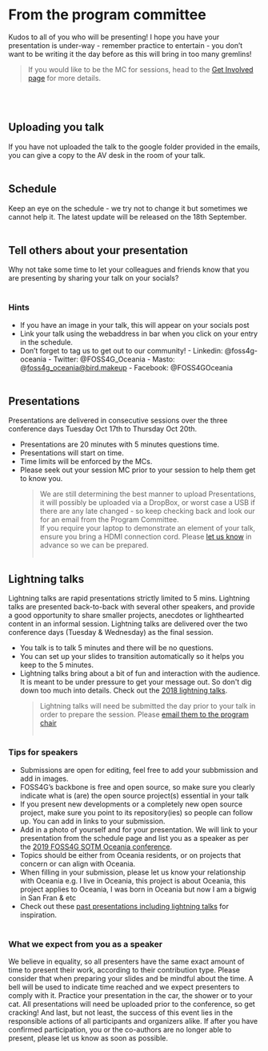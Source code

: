 <!-- page status:
- please review for spelling and syntax
-->

<!-- ### Community Review

Thank-you for helping curate our schedule! The number of votes will help us schedule where we place the talks including the room size i.e. the higher number of votes will go into the main room.

**VOTING HAS NOW CLOSED - Look out for your acceptance email by 30th July!**
<br /><br />

### What happens now?
> - The **FOSS4G SoTM Oceania 2023 Organising Committee** will now review the votes.
> - Acceptance emails will be sent out to all submissions.
> - You will need to confirm by Thursday 10th August as to whether you will be attending.

<!-- ### How to Vote
You will be asked to register your email address in order to get an email with a link to vote.

Go through each presentation there is a 1 to 3 score:
- 1 = Definitely
- 2 = Probably
- 3 = Not interested


<br />
<button target="https://talks.osgeo.org/foss4g-sotm-oceania-2023/p/voting/signup/">
    VOTE HERE till Tuesday 25th July
</button>
<br /><br />

# Present
We are pleased to open our Call for Presentations and Workshops. FOSS4G SotM Oceania brings geospatial professionals, software developers and users from around the region, for 5 days of workshops, talks and activities.
<br /><br />

> Call for presentations are now CLOSED! We are now in the Voting period.

<br />

## Call for Presentations and Lightning talks

We want you to share your fascinating stories about open source geospatial, open data, and open street map in Oceania. We welcome all levels of expertise, from highly technical to end user, and from academic, professional and community projects, on subjects related to Free and Open Source GIS, Open Street Map, and publication and use of open data. Remember, your talk will need to represent either a project about Oceania, or you yourself are representing the Oceania region. If you reside outside the region, ensure your presentation applies to Oceania's needs.
<br /><br />
- **Presentations** are limited to 20 minutes of content with 5 minutes for questions. Presentations are delivered in consecutive sessions over the three conference days Tuesday Oct 17th to Thursday Oct 20th.
<br /><br />
- **Lightning talks** are rapid presentations strictly limited to 5 mins. Lightning talks are presented back-to-back with several other speakers, and provide a good opportunity to share smaller projects, anecdotes or lighthearted content in an informal session. Lightning talks are delivered over the three conference days Tuesday Oct 17th to Thursday Oct 20th either in final session or during the unconference session on Wednesday morning.
<br /><br />
**All applications must be received by midnight 14th July (NZ Standard Time).**
Once community voting has been completed, successful applications will be notified in the first week of August. If you are successful in your application, you will still need to purchase a conference ticket and hopefully you get in before the early-bird tickets close!
<br /><br />

<br />
<button target="https://talks.osgeo.org/foss4g-sotm-oceania-2023/cfp">
    Review your presentation or lightning talk
</button>

<br /><br />

the workshop link below will need to be updated
> For more information on **Workshops** check [here](/#/workshops)
-->

<br /><br />

# From the program committee

Kudos to all of you who will be presenting! I hope you have your presentation is under-way - remember practice to entertain - you don’t want to be writing it the day before as this will bring in too many gremlins! <br />

> If you would like to be the MC for sessions, head to the [Get Involved page](https://2024.foss4g-oceania.org/#/program/get-involved) for more details.

<br /><br />

## Uploading you talk

If you have not uploaded the talk to the google folder provided in the emails, you can give a copy to the AV desk in the room of your talk.
<br /><br />

## Schedule

Keep an eye on the schedule - we try not to change it but sometimes we cannot help it.
The latest update will be released on the 18th September.
<br /><br />

## Tell others about your presentation

Why not take some time to let your colleagues and friends know that you are presenting by sharing your talk on your socials?
<br /><br />

### Hints

- If you have an image in your talk, this will appear on your socials post
- Link your talk using the webaddress in bar when you click on your entry in the schedule.
- Don’t forget to tag us to get out to our community! - Linkedin: @foss4g-oceania - Twitter: @FOSS4G_Oceania - Masto: @foss4g_oceania@bird.makeup - Facebook: @FOSS4GOceania
  <br /><br />

## Presentations

Presentations are delivered in consecutive sessions over the three conference days Tuesday Oct 17th to Thursday Oct 20th.

- Presentations are 20 minutes with 5 minutes questions time.
- Presentations will start on time.
- Time limits will be enforced by the MCs.
- Please seek out your session MC prior to your session to help them get to know you.<br />
  > We are still determining the best manner to upload Presentations, it will possibly be uploaded via a DropBox, or worst case a USB if there are any late changed - so keep checking back and look our for an email from the Program Committee. <br />
  > If you require your laptop to demonstrate an element of your talk, ensure you bring a HDMI connection cord. Please [let us know](mailto:program@foss4g-oceania.org) in advance so we can be prepared.
  > <br /><br />

## Lightning talks

Lightning talks are rapid presentations strictly limited to 5 mins. Lightning talks are presented back-to-back with several other speakers, and provide a good opportunity to share smaller projects, anecdotes or lighthearted content in an informal session. Lightning talks are delivered over the two conference days (Tuesday & Wednesday) as the final session.

- You talk is to talk 5 minutes and there will be no questions.
- You can set up your slides to transition automatically so it helps you keep to the 5 minutes.
- Lightning talks bring about a bit of fun and interaction with the audience. It is meant to be under pressure to get your message out. So don't dig down too much into details. Check out the [2018 lightning talks](https://www.youtube.com/watch?v=WPJC0VDceMk).<br />
  > Lightning talks will need be submitted the day prior to your talk in order to prepare the session. Please [email them to the program chair](mailto:program@foss4g-oceania.org)
  > <br /><br />

### Tips for speakers

<!-- The OSGeo community is characterized for its dynamic way of growing and we are proud of welcoming a variety of voices and ideas. If you are considering sending a proposal to our call for papers, consider the following: -->

- Submissions are open for editing, feel free to add your subbmission and add in images. <!--once they have been accepted. Until then, you cannot edit your submission. If you would like to update it in the meantime, please email the [program coordinator](mailto:program@foss4g-oceania.org?subject=[Submission]).-->
- FOSS4G’s backbone is free and open source, so make sure you clearly indicate what is (are) the open source project(s) essential in your talk
- If you present new developments or a completely new open source project, make sure you point to its repository(ies) so people can follow up. You can add in links to your submission.
- Add in a photo of yourself and for your presentation. We will link to your presentation from the schedule page and list you as a speaker as per the [2019 FOSS4G SOTM Oceania conference](https://2019.foss4g-oceania.org/speakers/).
- Topics should be either from Oceania residents, or on projects that concern or can align with Oceania.
- When filling in your submission, please let us know your relationship with Oceania e.g. I live in Oceania, this project is about Oceania, this project applies to Oceania, I was born in Oceania but now I am a bigwig in San Fran & etc
- Check out these [past presentations including lightning talks](https://www.youtube.com/@foss4gsotmoceania433/videos) for inspiration.
  <br /><br />

### What we expect from you as a speaker

We believe in equality, so all presenters have the same exact amount of time to present their work, according to their contribution type. Please consider that when preparing your slides and be mindful about the time. A bell will be used to indicate time reached and we expect presenters to comply with it. Practice your presentation in the car, the shower or to your cat. All presentations will need be uploaded prior to the conference, so get cracking!
And last, but not least, the success of this event lies in the responsible actions of all participants and organizers alike. If after you have confirmed participation, you or the co-authors are no longer able to present, please let us know as soon as possible.
<br /><br />

